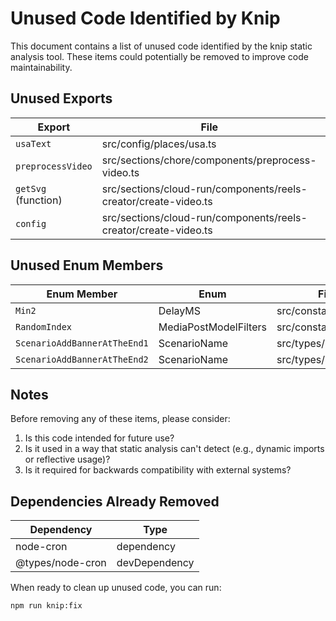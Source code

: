 # Unused Code Identified by Knip

This document contains a list of unused code identified by the knip static analysis tool. These items could potentially be removed to improve code maintainability.

## Unused Exports

| Export              | File                                                            | Line  |
| ------------------- | --------------------------------------------------------------- | ----- |
| `usaText`           | src/config/places/usa.ts                                        | 55:14 |
| `preprocessVideo`   | src/sections/chore/components/preprocess-video.ts               | 53:14 |
| `getSvg` (function) | src/sections/cloud-run/components/reels-creator/create-video.ts | 22:17 |
| `config`            | src/sections/cloud-run/components/reels-creator/create-video.ts | 41:14 |

## Unused Enum Members

| Enum Member                  | Enum                  | File                  | Line |
| ---------------------------- | --------------------- | --------------------- | ---- |
| `Min2`                       | DelayMS               | src/constants.ts      | 22:5 |
| `RandomIndex`                | MediaPostModelFilters | src/constants.ts      | 34:5 |
| `ScenarioAddBannerAtTheEnd1` | ScenarioName          | src/types/scenario.ts | 10:5 |
| `ScenarioAddBannerAtTheEnd2` | ScenarioName          | src/types/scenario.ts | 11:5 |

## Notes

Before removing any of these items, please consider:

1. Is this code intended for future use?
2. Is it used in a way that static analysis can't detect (e.g., dynamic imports or reflective usage)?
3. Is it required for backwards compatibility with external systems?

## Dependencies Already Removed

| Dependency       | Type          |
| ---------------- | ------------- |
| node-cron        | dependency    |
| @types/node-cron | devDependency |

When ready to clean up unused code, you can run:

```
npm run knip:fix
```
